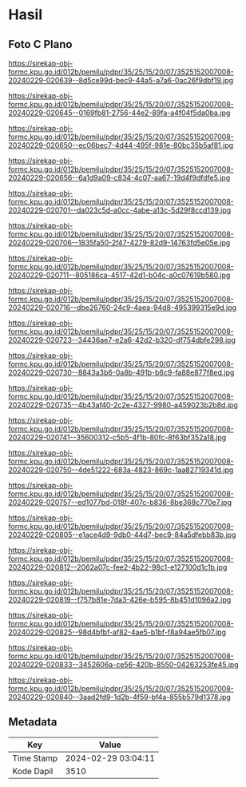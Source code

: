 # Hasil

## Foto C Plano

https://sirekap-obj-formc.kpu.go.id/012b/pemilu/pdpr/35/25/15/20/07/3525152007008-20240229-020639--8d5ce99d-bec9-44a5-a7a6-0ac26f9dbf19.jpg

https://sirekap-obj-formc.kpu.go.id/012b/pemilu/pdpr/35/25/15/20/07/3525152007008-20240229-020645--0169fb81-2756-44e2-89fa-a4f04f5da0ba.jpg

https://sirekap-obj-formc.kpu.go.id/012b/pemilu/pdpr/35/25/15/20/07/3525152007008-20240229-020650--ec06bec7-4d44-495f-981e-80bc35b5af81.jpg

https://sirekap-obj-formc.kpu.go.id/012b/pemilu/pdpr/35/25/15/20/07/3525152007008-20240229-020656--6a1d9a09-c834-4c07-aa67-19d4f9dfdfe5.jpg

https://sirekap-obj-formc.kpu.go.id/012b/pemilu/pdpr/35/25/15/20/07/3525152007008-20240229-020701--da023c5d-a0cc-4abe-a13c-5d29f8ccd139.jpg

https://sirekap-obj-formc.kpu.go.id/012b/pemilu/pdpr/35/25/15/20/07/3525152007008-20240229-020706--1835fa50-2f47-4279-82d9-14763fd5e05e.jpg

https://sirekap-obj-formc.kpu.go.id/012b/pemilu/pdpr/35/25/15/20/07/3525152007008-20240229-020711--805186ca-4517-42d1-b04c-a0c07619b580.jpg

https://sirekap-obj-formc.kpu.go.id/012b/pemilu/pdpr/35/25/15/20/07/3525152007008-20240229-020716--dbe26760-24c9-4aea-94d8-495399315e9d.jpg

https://sirekap-obj-formc.kpu.go.id/012b/pemilu/pdpr/35/25/15/20/07/3525152007008-20240229-020723--34436ae7-e2a6-42d2-b320-df754dbfe298.jpg

https://sirekap-obj-formc.kpu.go.id/012b/pemilu/pdpr/35/25/15/20/07/3525152007008-20240229-020730--8843a3b6-0a8b-491b-b6c9-fa88e877f8ed.jpg

https://sirekap-obj-formc.kpu.go.id/012b/pemilu/pdpr/35/25/15/20/07/3525152007008-20240229-020735--4b43af40-2c2e-4327-9980-a459023b2b8d.jpg

https://sirekap-obj-formc.kpu.go.id/012b/pemilu/pdpr/35/25/15/20/07/3525152007008-20240229-020741--35600312-c5b5-4f1b-80fc-8f63bf352a18.jpg

https://sirekap-obj-formc.kpu.go.id/012b/pemilu/pdpr/35/25/15/20/07/3525152007008-20240229-020750--4de51222-683a-4823-869c-1aa82719341d.jpg

https://sirekap-obj-formc.kpu.go.id/012b/pemilu/pdpr/35/25/15/20/07/3525152007008-20240229-020757--ed1077bd-018f-407c-b836-8be368c770e7.jpg

https://sirekap-obj-formc.kpu.go.id/012b/pemilu/pdpr/35/25/15/20/07/3525152007008-20240229-020805--e1ace4d9-9db0-44d7-bec9-84a5dfebb83b.jpg

https://sirekap-obj-formc.kpu.go.id/012b/pemilu/pdpr/35/25/15/20/07/3525152007008-20240229-020812--2062a07c-fee2-4b22-98c1-e127100d1c1b.jpg

https://sirekap-obj-formc.kpu.go.id/012b/pemilu/pdpr/35/25/15/20/07/3525152007008-20240229-020819--f757b81e-7da3-426e-b595-8b451d1096a2.jpg

https://sirekap-obj-formc.kpu.go.id/012b/pemilu/pdpr/35/25/15/20/07/3525152007008-20240229-020825--98d4bfbf-af82-4ae5-b1bf-f8a94ae5fb07.jpg

https://sirekap-obj-formc.kpu.go.id/012b/pemilu/pdpr/35/25/15/20/07/3525152007008-20240229-020833--3452606a-ce56-420b-8550-04263253fe45.jpg

https://sirekap-obj-formc.kpu.go.id/012b/pemilu/pdpr/35/25/15/20/07/3525152007008-20240229-020840--3aad2fd9-1d2b-4f59-bf4a-855b579d1378.jpg


## Metadata

| Key        | Value               |
| ---------- | ------------------- |
| Time Stamp | 2024-02-29 03:04:11 |
| Kode Dapil | 3510                |



